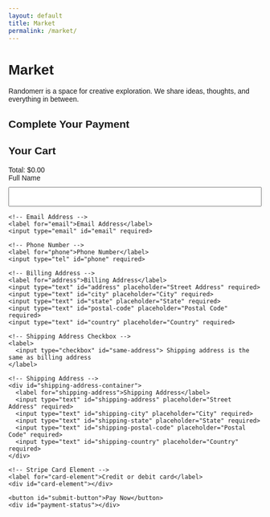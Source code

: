 ```yaml
---
layout: default
title: Market
permalink: /market/
---
```


# Market

Randomerr is a space for creative exploration. We share ideas, thoughts, and everything in between.

<script src="https://js.stripe.com/v3/"></script>
<style>
  body { font-family: Arial, sans-serif; }
  #payment-form { max-width: 600px; margin: auto; }
  input, button { display: block; width: 100%; margin: 10px 0; padding: 10px; }
  #card-element { border: 1px solid #ccc; padding: 10px; border-radius: 4px; }
  .error { color: red; }
  .success { color: green; }
</style>

<h2>Complete Your Payment</h2>

<main class="checkout-container">
  <section id="cart-summary">
    <h2>Your Cart</h2>
    <div id="cart-items">
      <!-- Cart items will be dynamically populated here -->
    </div>
    <div class="checkout-summary">
      <div id="cart-total">Total: $0.00</div>
    </div>
  </section>

  <form id="payment-form">
    <!-- Cardholder's Name -->
    <label for="name">Full Name</label>
    <input type="text" id="name" required>

    <!-- Email Address -->
    <label for="email">Email Address</label>
    <input type="email" id="email" required>

    <!-- Phone Number -->
    <label for="phone">Phone Number</label>
    <input type="tel" id="phone" required>

    <!-- Billing Address -->
    <label for="address">Billing Address</label>
    <input type="text" id="address" placeholder="Street Address" required>
    <input type="text" id="city" placeholder="City" required>
    <input type="text" id="state" placeholder="State" required>
    <input type="text" id="postal-code" placeholder="Postal Code" required>
    <input type="text" id="country" placeholder="Country" required>

    <!-- Shipping Address Checkbox -->
    <label>
      <input type="checkbox" id="same-address"> Shipping address is the same as billing address
    </label>

    <!-- Shipping Address -->
    <div id="shipping-address-container">
      <label for="shipping-address">Shipping Address</label>
      <input type="text" id="shipping-address" placeholder="Street Address" required>
      <input type="text" id="shipping-city" placeholder="City" required>
      <input type="text" id="shipping-state" placeholder="State" required>
      <input type="text" id="shipping-postal-code" placeholder="Postal Code" required>
      <input type="text" id="shipping-country" placeholder="Country" required>
    </div>

    <!-- Stripe Card Element -->
    <label for="card-element">Credit or debit card</label>
    <div id="card-element"></div>

    <button id="submit-button">Pay Now</button>
    <div id="payment-status"></div>
  </form>
</main>

<script>
document.addEventListener("DOMContentLoaded", async () => {
  const stripe = Stripe('pk_test_51PulULDDaepf7cjiBCJQ4wxoptuvOfsdiJY6tvKxW3uXZsMUome7vfsIORlSEZiaG4q20ZLSqEMiBIuHi7Fsy9dP00nytmrtYb'); // Use your publishable key
  const form = document.getElementById("payment-form");
  const submitButton = document.getElementById("submit-button");
  const paymentStatus = document.getElementById("payment-status");
  const sameAddressCheckbox = document.getElementById("same-address");
  const shippingAddressContainer = document.getElementById("shipping-address-container");

  // Mount the Stripe Elements card UI
  const elements = stripe.elements();
  const card = elements.create("card");
  card.mount("#card-element");

  // Handle shipping address same as billing
  sameAddressCheckbox.addEventListener("change", () => {
    const isChecked = sameAddressCheckbox.checked;
    shippingAddressContainer.style.display = isChecked ? "none" : "block";
    if (isChecked) {
      document.getElementById("shipping-address").value = document.getElementById("address").value;
      document.getElementById("shipping-city").value = document.getElementById("city").value;
      document.getElementById("shipping-state").value = document.getElementById("state").value;
      document.getElementById("shipping-postal-code").value = document.getElementById("postal-code").value;
      document.getElementById("shipping-country").value = document.getElementById("country").value;
    }
  });

  // Retrieve cart items
  const cartItems = JSON.parse(localStorage.getItem("cartItems")) || [];
  let total = 0;

  // Handle payment submission
form.addEventListener("submit", async (event) => {
  event.preventDefault();
  submitButton.disabled = true;
  paymentStatus.textContent = "";

  const name = document.getElementById("name").value;
  const email = document.getElementById("email").value;
  const phone = document.getElementById("phone").value;
  const address = {
    line1: document.getElementById("address").value,
    city: document.getElementById("city").value,
    state: document.getElementById("state").value,
    postal_code: document.getElementById("postal-code").value,
    country: document.getElementById("country").value
  };
  const shippingAddress = sameAddressCheckbox.checked ? address : {
    line1: document.getElementById("shipping-address").value,
    city: document.getElementById("shipping-city").value,
    state: document.getElementById("shipping-state").value,
    postal_code: document.getElementById("shipping-postal-code").value,
    country: document.getElementById("shipping-country").value
  };

  // Calculate total in cents (Stripe expects amount in cents)
  const totalInCents = Math.round(total * 100); // Ensure 'total' is in dollars

  try {
    const response = await fetch('https://backend-github-io.vercel.app/api/create-payment-intent', {
      method: 'POST',
      headers: { 'Content-Type': 'application/json' },
      body: JSON.stringify({
        amount: totalInCents, // Stripe expects the amount in cents
        email: email,
        phone: phone,
        name: name,
        address: address,
        shippingAddress: shippingAddress,
        cartItems: cartItems // Include cart items in the payload
      })
    });

    if (!response.ok) {
      throw new Error('Failed to create payment intent');
    }

    const data = await response.json();
    const result = await stripe.confirmCardPayment(data.clientSecret, {
      payment_method: {
        card: card,
        billing_details: { name: name, email: email, phone: phone, address: address }
      },
    });

    if (result.error) {
      paymentStatus.textContent = `Error: ${result.error.message}`;
      paymentStatus.classList.add('error');
    } else if (result.paymentIntent.status === 'succeeded') {
      localStorage.setItem("purchasedItems", JSON.stringify(cartItems));
      localStorage.removeItem("cartItems");
      window.location.href = "https://m-cochran.github.io/Randomerr/thank-you/";
    }
  } catch (error) {
    paymentStatus.textContent = `Error: ${error.message}`;
    paymentStatus.classList.add('error');
  } finally {
    submitButton.disabled = false;
  }
});


  // Cart functionality
  const cartItemsContainer = document.getElementById("cart-items");
  const cartTotal = document.getElementById("cart-total");

  if (cartItems.length === 0) {
    cartItemsContainer.innerHTML = "<p>Your cart is empty.</p>";
    cartTotal.textContent = "Total: $0.00";
    return;
  }

  function renderCart() {
    cartItemsContainer.innerHTML = "";
    total = 0;
    cartItems.forEach((item, index) => {
      const itemDiv = document.createElement("div");
      itemDiv.className = "cart-item";
      itemDiv.innerHTML = `
        <img src="${item.image}" alt="${item.name}">
        <div class="cart-item-details">
          <div>${item.name}</div>
          <div>Price: $${item.price}</div>
        </div>
        <div class="cart-item-actions">
          <button class="btn-decrease" data-index="${index}">-</button>
          <input type="text" value="${item.quantity}" class="item-quantity" readonly>
          <button class="btn-increase" data-index="${index}">+</button>
          <button class="btn-remove" data-index="${index}">Remove</button>
        </div>
      `;
      cartItemsContainer.appendChild(itemDiv);

      total += item.price * item.quantity;
    });

    cartTotal.textContent = `Total: $${total.toFixed(2)}`;
  }

  // Render the cart on load
  renderCart();

  // Update quantity and remove functionality
  cartItemsContainer.addEventListener("click", (event) => {
    const index = event.target.getAttribute("data-index");
    if (event.target.classList.contains("btn-increase")) {
      cartItems[index].quantity++;
    } else if (event.target.classList.contains("btn-decrease") && cartItems[index].quantity > 1) {
      cartItems[index].quantity--;
    } else if (event.target.classList.contains("btn-remove")) {
      cartItems.splice(index, 1);
    }
    localStorage.setItem("cartItems", JSON.stringify(cartItems));
    renderCart();
  });
});
</script>
